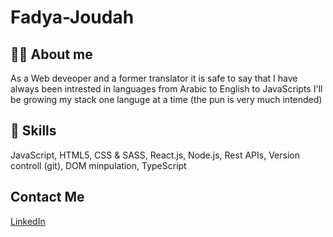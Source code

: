 # Fadya-Joudah

## ✍🏼 About me 

As a Web deveoper and a former translator it is safe to say that I have always been intrested in languages 
from Arabic to English to JavaScripts I'll be growing my stack one languge at a time (the pun is very much intended)

## 🧠 Skills
JavaScript, HTML5, CSS & SASS, React.js, Node.js, Rest APIs, Version controll (git), DOM minpulation, TypeScript

## Contact Me 

[LinkedIn](https://www.linkedin.com/in/fadyajoudah)






